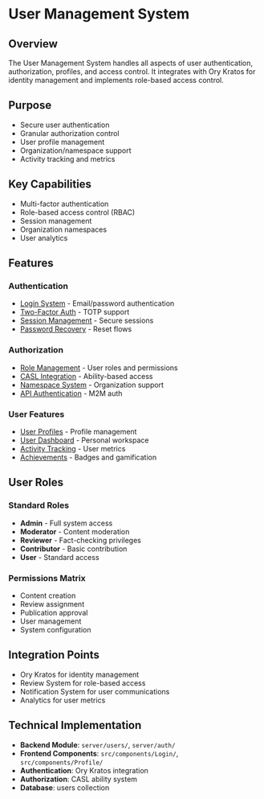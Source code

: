 # User Management System

## Overview
The User Management System handles all aspects of user authentication, authorization, profiles, and access control. It integrates with Ory Kratos for identity management and implements role-based access control.

## Purpose
- Secure user authentication
- Granular authorization control
- User profile management
- Organization/namespace support
- Activity tracking and metrics

## Key Capabilities
- Multi-factor authentication
- Role-based access control (RBAC)
- Session management
- Organization namespaces
- User analytics

## Features

### Authentication
- [Login System](./features/login-system.md) - Email/password authentication
- [Two-Factor Auth](./features/two-factor-auth.md) - TOTP support
- [Session Management](./features/session-management.md) - Secure sessions
- [Password Recovery](./features/password-recovery.md) - Reset flows

### Authorization
- [Role Management](./features/role-management.md) - User roles and permissions
- [CASL Integration](./features/casl-integration.md) - Ability-based access
- [Namespace System](./features/namespace-system.md) - Organization support
- [API Authentication](./features/api-authentication.md) - M2M auth

### User Features
- [User Profiles](./features/user-profiles.md) - Profile management
- [User Dashboard](./features/user-dashboard.md) - Personal workspace
- [Activity Tracking](./features/activity-tracking.md) - User metrics
- [Achievements](./features/achievements.md) - Badges and gamification

## User Roles

### Standard Roles
- **Admin** - Full system access
- **Moderator** - Content moderation
- **Reviewer** - Fact-checking privileges
- **Contributor** - Basic contribution
- **User** - Standard access

### Permissions Matrix
- Content creation
- Review assignment
- Publication approval
- User management
- System configuration

## Integration Points
- Ory Kratos for identity management
- Review System for role-based access
- Notification System for user communications
- Analytics for user metrics

## Technical Implementation
- **Backend Module**: `server/users/`, `server/auth/`
- **Frontend Components**: `src/components/Login/`, `src/components/Profile/`
- **Authentication**: Ory Kratos integration
- **Authorization**: CASL ability system
- **Database**: users collection